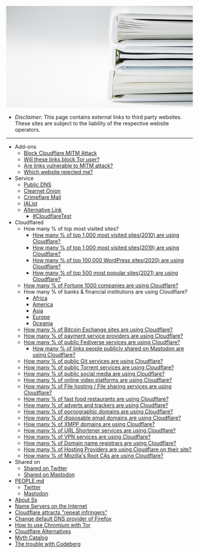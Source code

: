 ![](../image/bookstack.jpg)


- *Disclaimer*: This page contains external links to third party websites. These sites are subject to the liability of the respective website operators.

---

- Add-ons
  - [Block Cloudflare MITM Attack](about.bcma.md)
  - [Will these links block Tor user?](about.isat.md)
  - [Are links vulnerable to MITM attack?](about.ismm.md)
  - [Which website rejected me?](about.urjm.md)
- Service
  - [Public DNS](service.publicdns.md)
  - [Clearnet Onion](https://clearnetonion.eu.org)
  - [Crimeflare Mail](https://mail.crimeflare.eu.org)
  - [IAList](https://ialist.crimeflare.eu.org)
  - [Alternative Link](service.altlink.md)
    - [#CloudflareTest](service.altlink_cftest.md)
- Cloudflared
  - How many % of top most visited sites?
    - [How many % of top 1,000 most visited sites(2010) are using Cloudflare?](cloudflared_top1000-2010-google.md)
    - [How many % of top 1,000 most visited sites(2019) are using Cloudflare?](cloudflared_top1000-2019-alexa.md)
    - [How many % of top 100,000 WordPress sites(2020) are using Cloudflare?](cloudflared_top100000-2020-wordpress.md)
    - [How many % of top 500 most popular sites(2021) are using Cloudflare?](cloudflared_top500-2021-moz.md)
  - [How many % of Fortune 1000 companies are using Cloudflare?](cloudflared_fortune1000.md)
  - How many % of banks & financial institutions are using Cloudflare?
    - [Africa](cloudflared_financial_africa.md)
    - [America](cloudflared_financial_america.md)
    - [Asia](cloudflared_financial_asia.md)
    - [Europe](cloudflared_financial_europe.md)
    - [Oceania](cloudflared_financial_oceania.md)
  - [How many % of Bitcoin Exchange sites are using Cloudflare?](cloudflared_bitcoinexchange.md)
  - [How many % of payment service providers are using Cloudflare?](cloudflared_paymentservices.md)
  - [How many % of public Fediverse services are using Cloudflare?](cloudflared_fediverse.md)
    - [How many % of links people publicly shared on Mastodon are using Cloudflare?](cloudflared_shared_mastodon.md)
  - [How many % of public Git services are using Cloudflare?](cloudflared_gitservices.md)
  - [How many % of public Torrent services are using Cloudflare?](cloudflared_torrents.md)
  - [How many % of public social media are using Cloudflare?](cloudflared_socialmedia.md)
  - [How many % of online video platforms are using Cloudflare?](cloudflared_videoplatform.md)
  - [How many % of File hosting / File sharing services are using Cloudflare?](cloudflared_filehosting.md)
  - [How many % of fast food restaurants are using Cloudflare?](cloudflared_fastfood.md)
  - [How many % of adverts and trackers are using Cloudflare?](cloudflared_adverts.md)
  - [How many % of pornographic domains are using Cloudflare?](cloudflared_pornography.md)
  - [How many % of disposable email domains are using Cloudflare?](cloudflared_disposable_email.md)
  - [How many % of XMPP domains are using Cloudflare?](cloudflared_xmpp_domains.md)
  - [How many % of URL Shortener services are using Cloudflare?](cloudflared_urlshortening.md)
  - [How many % of VPN services are using Cloudflare?](cloudflared_vpnservice.md)
  - [How many % of Domain name registrars are using Cloudflare?](cloudflared_domain_registrars.md)
  - [How many % of Hosting Providers are using Cloudflare on their site?](cloudflared_hostingprovider.md)
  - [How many % of Mozilla's Root CAs are using Cloudflare?](cloudflared_mozilla_rootca.md)
- Shared on
  - [Shared on Twitter](shared_on_twitter.md)
  - [Shared on Mastodon](shared_on_mastodon.md)
- [PEOPLE.md](../PEOPLE.md)
  - [Twitter](people.twitter.md)
  - [Mastodon](people.mastodon.md)
- [About Ss](service.sercxi.md)
- [Name Servers on the Internet](nameservers_internet.md)
- [Cloudflare attracts "repeat infringers"](repeat_infringers_love_cloudflare.md)
- [Change default DNS provider of Firefox](change-firefox-dns.md)
- [How to use Chromium with Tor](chromium_tor.md)
- [Cloudflare Alternatives](cloudflare-alternatives.md)
- [Myth Catalog](myth_catalog.md)
- [The trouble with Codeberg](the_trouble_with_codeberg.md)
